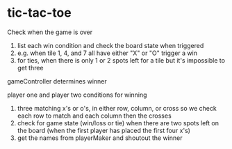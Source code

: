 # tic-tac-toe
<!-- 1. user clicks on either x or o to determine game
2. user clicks on a section tile which sends event
3. event is sent out with event info detailing which block it is
4. block is then filled in with choice from module -->

Check when the game is over
1. list each win condition and check the board state when triggered
2. e.g. when tile 1, 4, and 7 all have either "X" or "O" trigger a win
3. for ties, when there is only 1 or 2 spots left for a tile but it's impossible to get three


gameController
determines winner

player one and player two
conditions for winning
1. three matching x's or o's, in either row, column, or cross so we check each row to match and each column then the crosses
2. check for game state (win/loss or tie) when there are two spots left on the board (when the first player has placed the first four x's)
3. get the names from playerMaker and shoutout the winner